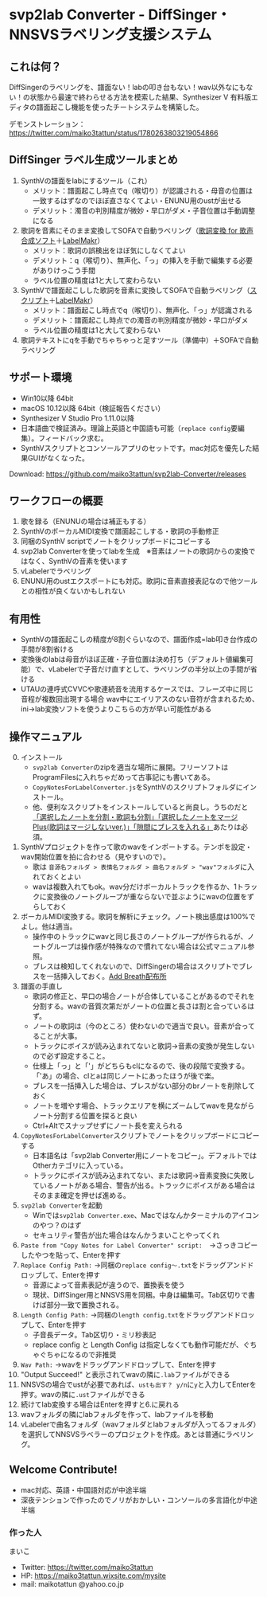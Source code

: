 # svp2lab Converter - DiffSinger・NNSVSラベリング支援システム

## これは何？
DiffSingerのラベリングを、譜面ない！labの叩き台もない！wav以外なにもない！の状態から最速で終わらせる方法を模索した結果、Synthesizer V 有料版エディタの譜面起こし機能を使ったチートシステムを構築した。  

デモンストレーション：https://twitter.com/maiko3tattun/status/1780263803219054866

## DiffSinger ラベル生成ツールまとめ
1. SynthVの譜面をlabにするツール（これ）
   - メリット：譜面起こし時点でq（喉切り）が認識される・母音の位置は一致するはずなのでほぼ直さなくてよい・ENUNU用のustが出せる
   - デメリット：濁音の判別精度が微妙・早口がダメ・子音位置は手動調整になる
2. 歌詞を音素にそのまま変換してSOFAで自動ラベリング（[歌詞変換 for 歌声合成ソフト](https://ameblo.jp/maiko3utau/entry-12660767498.html)＋[LabelMakr](https://github.com/spicytigermeat/LabelMakr)）
   - メリット：歌詞の誤検出をほぼ気にしなくてよい
   - デメリット：q（喉切り）、無声化、「っ」の挿入を手動で編集する必要がありけっこう手間
   - ラベル位置の精度は1と大して変わらない
3. SynthVで譜面起こしした歌詞を音素に変換してSOFAで自動ラベリング（[スクリプト](https://x.com/maiko3tattun/status/1806633768389955743)＋[LabelMakr](https://github.com/spicytigermeat/LabelMakr)）
   - メリット：譜面起こし時点でq（喉切り）、無声化、「っ」が認識される
   - デメリット：譜面起こし時点での濁音の判別精度が微妙・早口がダメ
   - ラベル位置の精度は1と大して変わらない
4. 歌詞テキストにqを手動でちゃちゃっと足すツール（準備中）＋SOFAで自動ラベリング

## サポート環境
- Win10以降 64bit
- macOS 10.12以降 64bit（検証報告ください）
- Synthesizer V Studio Pro 1.11.0以降
- 日本語曲で検証済み。理論上英語と中国語も可能（`replace config`要編集）。フィードバック求む。
- SynthVスクリプトとコンソールアプリのセットです。mac対応を優先した結果GUIがなくなった。

Download: https://github.com/maiko3tattun/svp2lab-Converter/releases

## ワークフローの概要
1. 歌を録る（ENUNUの場合は補正もする）
2. SynthVのボーカルMIDI変換で譜面起こしする・歌詞の手動修正
3. 同梱のSynthV scriptでノートをクリップボードにコピーする
4. svp2lab Converterを使ってlabを生成　※音素はノートの歌詞からの変換ではなく、SynthVの音素を使います
5. vLabelerでラベリング
6. ENUNU用のustエクスポートにも対応。歌詞に音素直接表記なので他ツールとの相性が良くないかもしれない

## 有用性
- SynthVの譜面起こしの精度が8割ぐらいなので、譜面作成=lab叩き台作成の手間が8割省ける
- 変換後のlabは母音がほぼ正確・子音位置は決め打ち（デフォルト値編集可能）で、vLabelerで子音だけ直すとして、ラベリングの半分以上の手間が省ける
- UTAUの連呼式CVVCや歌連続音を流用するケースでは、フレーズ中に同じ音程が複数回出現する場合 wav中にエイリアスのない音符が含まれるため、ini→lab変換ソフトを使うよりこちらの方が早い可能性がある

## 操作マニュアル
0. インストール
   - `svp2lab Converter`のzipを適当な場所に展開。フリーソフトはProgramFilesに入れちゃだめって古事記にも書いてある。
   - `CopyNotesForLabelConverter.js`をSynthVのスクリプトフォルダにインストール。
   - 他、便利なスクリプトをインストールしていると尚良し。うちのだと[「選択したノートを分割・歌詞も分割」「選択したノートをマージPlus(歌詞はマージしないver.)」「隙間にブレスを入れる」](https://drive.google.com/drive/folders/13YUromADAUrgNrRqJ8k7qAja627rYjXG?usp=sharing)あたりは必須。
1. SynthVプロジェクトを作って歌のwavをインポートする。テンポを設定・wav開始位置を拍に合わせる（見やすいので）。
   - 歌は `音源名フォルダ > 表情名フォルダ > 曲名フォルダ > "wav"フォルダ`に入れておくとよい
   - wavは複数入れてもok。wav分だけボーカルトラックを作るか、1トラックに変換後のノートグループが重ならないで並ぶようにwavの位置をずらしておく
2. ボーカルMIDI変換する。歌詞を解析にチェック。ノート検出感度は100%でよし。他は適当。
   - 操作中のトラックにwavと同じ長さのノートグループが作られるが、ノートグループは操作感が特殊なので慣れてない場合は公式マニュアル参照。
   - ブレスは検知してくれないので、DiffSingerの場合はスクリプトでブレスを一括挿入しておく。[Add Breath配布所](https://forum.synthesizerv.com/t/topic/11670)
3. 譜面の手直し
   - 歌詞の修正と、早口の場合ノートが合体していることがあるのでそれを分割する。wavの音質次第だがノートの位置と長さは割と合っているはず。
   - ノートの歌詞は（今のところ）使わないので適当で良い。音素が合ってることが大事。
   - トラックにボイスが読み込まれてないと歌詞→音素の変換が発生しないので必ず設定すること。
   - 仕様上「っ」と「'」がどちらもclになるので、後の段階で変換する。「'あ」の場合、clとaは同じノートにあったほうが後で楽。
   - ブレスを一括挿入した場合は、ブレスがない部分のbrノートを削除しておく
   - ノートを増やす場合、トラックエリアを横にズームしてwavを見ながらノート分割する位置を探ると良い
   - Ctrl+Altでスナップせずにノート長を変えられる
4. `CopyNotesForLabelConverter`スクリプトでノートをクリップボードにコピーする
   - 日本語名は「svp2lab Converter用にノートをコピー」。デフォルトではOtherカテゴリに入っている。
   - トラックにボイスが読み込まれてない、または歌詞→音素変換に失敗しているノートがある場合、警告が出る。トラックにボイスがある場合はそのまま確定を押せば進める。
5. `svp2lab Converter`を起動
   - Winでは`svp2lab Converter.exe`、Macではなんかターミナルのアイコンのやつ？のはず
   - セキュリティ警告が出た場合はなんかうまいことやってくれ
6. `Paste from "Copy Notes for Label Converter" script:`　→さっきコピーしたやつを貼って、Enterを押す
7. `Replace Config Path:` →同梱の`replace config～.txt`をドラッグアンドドロップして、Enterを押す
   - 音源によって音素表記が違うので、置換表を使う
   - 現状、DiffSinger用とNNSVS用を同梱。中身は編集可。Tab区切りで書けば部分一致で置換される。
8. `Length Config Path:` →同梱の`length config.txt`をドラッグアンドドロップして、Enterを押す
   - 子音長データ。Tab区切り・ミリ秒表記
   - replace config と Length Config は指定しなくても動作可能だが、ぐちゃぐちゃになるので非推奨
9. `Wav Path:` →wavをドラッグアンドドロップして、Enterを押す
10. "Output Succeed!" と表示されてwavの隣に`.lab`ファイルができる
11. NNSVSの場合でustが必要であれば、`ustも出す？ y/n`に`y`と入力してEnterを押す。wavの隣に`.ust`ファイルができる
12. 続けてlab変換する場合はEnterを押すと6.に戻れる
13. wavフォルダの隣にlabフォルダを作って、labファイルを移動
14. vLabelerで曲名フォルダ（wavフォルダとlabフォルダが入ってるフォルダ）を選択してNNSVSラベラーのプロジェクトを作成。あとは普通にラベリング。

## Welcome Contribute!
- mac対応、英語・中国語対応が中途半端
- 深夜テンションで作ったのでノリがおかしい・コンソールの多言語化が中途半端

### 作った人
まいこ
- Twitter: https://twitter.com/maiko3tattun
- HP: https://maiko3tattun.wixsite.com/mysite
- mail: maikotattun @yahoo.co.jp
